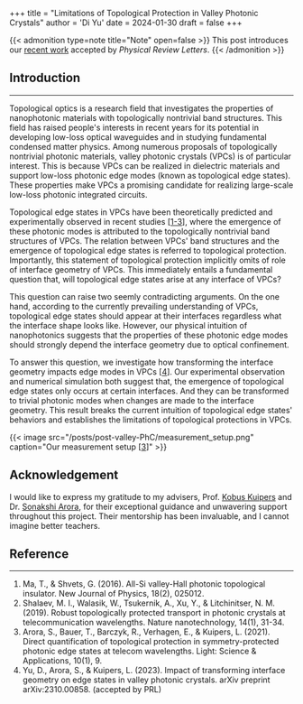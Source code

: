 +++
title = "Limitations of Topological Protection in Valley Photonic Crystals"
author = 'Di Yu'
date = 2024-01-30
draft = false
+++

{{< admonition type=note title="Note" open=false >}}
This post introduces our [recent work](https://arxiv.org/abs/2310.00858) accepted by *Physical Review Letters*.
{{< /admonition >}}

## Introduction

---

Topological optics is a research field that investigates the properties of nanophotonic materials with topologically nontrivial band structures. This field has raised people's interests in recent years for its potential in developing low-loss optical waveguides and in studying fundamental condensed matter physics. Among numerous proposals of topologically nontrivial photonic materials, valley photonic crystals (VPCs) is of particular interest. This is because VPCs can be realized in dielectric materials and support low-loss photonic edge modes (known as topological edge states). These properties make VPCs a promising candidate for realizing large-scale low-loss photonic integrated circuits.

Topological edge states in VPCs have been theoretically predicted and experimentally observed in recent studies [[1-3](#reference)], where the emergence of these photonic modes is attributed to the topologically nontrivial band structures of VPCs. The relation between VPCs' band structures and the emergence of topological edge states is referred to topological protection. Importantly, this statement of topological protection implicitly omits of role of interface geometry of VPCs. This immediately entails a fundamental question that, will topological edge states arise at any interface of VPCs? 

This question can raise two seemly contradicting arguments. On the one hand, according to the currently prevailing understanding of VPCs, topological edge states should appear at their interfaces regardless what the interface shape looks like. However, our physical intuition of nanophotonics suggests that the properties of these photonic edge modes should strongly depend the interface geometry due to optical confinement.

To answer this question, we investigate how transforming the interface geometry impacts edge modes in VPCs [[4](#reference)]. Our experimental observation and numerical simulation both suggest that, the emergence of topological edge states only occurs at certain interfaces. And they can be transformed to trivial photonic modes when changes are made to the interface geometry. This result breaks the current intuition of topological edge states' behaviors and establishes the limitations of topological protections in VPCs.

{{< image src="/posts/post-valley-PhC/measurement_setup.png" caption="Our measurement setup [[3](#reference)]" >}}

## Acknowledgement

I would like to express my gratitude to my advisers, Prof. [Kobus Kuipers](https://kuiperslab.tudelft.nl/) and Dr. [Sonakshi Arora](https://www.linkedin.com/in/sonakshi-arora--/), for their exceptional guidance and unwavering support throughout this project. Their mentorship has been invaluable, and I cannot imagine better teachers.

## Reference

---

1. Ma, T., & Shvets, G. (2016). All-Si valley-Hall photonic topological insulator. New Journal of Physics, 18(2), 025012.
2. Shalaev, M. I., Walasik, W., Tsukernik, A., Xu, Y., & Litchinitser, N. M. (2019). Robust topologically protected transport in photonic crystals at telecommunication wavelengths. Nature nanotechnology, 14(1), 31-34.
3. Arora, S., Bauer, T., Barczyk, R., Verhagen, E., & Kuipers, L. (2021). Direct quantification of topological protection in symmetry-protected photonic edge states at telecom wavelengths. Light: Science & Applications, 10(1), 9.
4. Yu, D., Arora, S., & Kuipers, L. (2023). Impact of transforming interface geometry on edge states in valley photonic crystals. arXiv preprint arXiv:2310.00858. (accepted by PRL)
